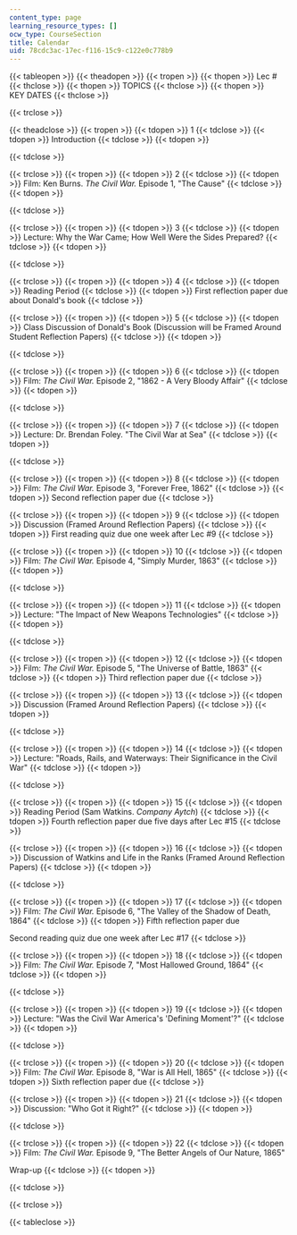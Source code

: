 ```yaml
---
content_type: page
learning_resource_types: []
ocw_type: CourseSection
title: Calendar
uid: 78cdc3ac-17ec-f116-15c9-c122e0c778b9
---
```


{{< tableopen >}}
{{< theadopen >}}
{{< tropen >}}
{{< thopen >}}
Lec #
{{< thclose >}}
{{< thopen >}}
TOPICS
{{< thclose >}}
{{< thopen >}}
KEY DATES
{{< thclose >}}

{{< trclose >}}

{{< theadclose >}}
{{< tropen >}}
{{< tdopen >}}
1
{{< tdclose >}}
{{< tdopen >}}
Introduction
{{< tdclose >}}
{{< tdopen >}}

{{< tdclose >}}

{{< trclose >}}
{{< tropen >}}
{{< tdopen >}}
2
{{< tdclose >}}
{{< tdopen >}}
Film: Ken Burns. _The Civil War._ Episode 1, "The Cause"
{{< tdclose >}}
{{< tdopen >}}

{{< tdclose >}}

{{< trclose >}}
{{< tropen >}}
{{< tdopen >}}
3
{{< tdclose >}}
{{< tdopen >}}
Lecture: Why the War Came; How Well Were the Sides Prepared?
{{< tdclose >}}
{{< tdopen >}}

{{< tdclose >}}

{{< trclose >}}
{{< tropen >}}
{{< tdopen >}}
4
{{< tdclose >}}
{{< tdopen >}}
Reading Period
{{< tdclose >}}
{{< tdopen >}}
First reflection paper due about Donald's book
{{< tdclose >}}

{{< trclose >}}
{{< tropen >}}
{{< tdopen >}}
5
{{< tdclose >}}
{{< tdopen >}}
Class Discussion of Donald's Book (Discussion will be Framed Around Student Reflection Papers)
{{< tdclose >}}
{{< tdopen >}}

{{< tdclose >}}

{{< trclose >}}
{{< tropen >}}
{{< tdopen >}}
6
{{< tdclose >}}
{{< tdopen >}}
Film: _The Civil War._ Episode 2, "1862 - A Very Bloody Affair"
{{< tdclose >}}
{{< tdopen >}}

{{< tdclose >}}

{{< trclose >}}
{{< tropen >}}
{{< tdopen >}}
7
{{< tdclose >}}
{{< tdopen >}}
Lecture: Dr. Brendan Foley. "The Civil War at Sea"
{{< tdclose >}}
{{< tdopen >}}

{{< tdclose >}}

{{< trclose >}}
{{< tropen >}}
{{< tdopen >}}
8
{{< tdclose >}}
{{< tdopen >}}
Film: _The Civil War._ Episode 3, "Forever Free, 1862"
{{< tdclose >}}
{{< tdopen >}}
Second reflection paper due
{{< tdclose >}}

{{< trclose >}}
{{< tropen >}}
{{< tdopen >}}
9
{{< tdclose >}}
{{< tdopen >}}
Discussion (Framed Around Reflection Papers)
{{< tdclose >}}
{{< tdopen >}}
First reading quiz due one week after Lec #9
{{< tdclose >}}

{{< trclose >}}
{{< tropen >}}
{{< tdopen >}}
10
{{< tdclose >}}
{{< tdopen >}}
Film: _The Civil War._ Episode 4, "Simply Murder, 1863"
{{< tdclose >}}
{{< tdopen >}}

{{< tdclose >}}

{{< trclose >}}
{{< tropen >}}
{{< tdopen >}}
11
{{< tdclose >}}
{{< tdopen >}}
Lecture: "The Impact of New Weapons Technologies"
{{< tdclose >}}
{{< tdopen >}}

{{< tdclose >}}

{{< trclose >}}
{{< tropen >}}
{{< tdopen >}}
12
{{< tdclose >}}
{{< tdopen >}}
Film: _The Civil War._ Episode 5, "The Universe of Battle, 1863"
{{< tdclose >}}
{{< tdopen >}}
Third reflection paper due
{{< tdclose >}}

{{< trclose >}}
{{< tropen >}}
{{< tdopen >}}
13
{{< tdclose >}}
{{< tdopen >}}
Discussion (Framed Around Reflection Papers)
{{< tdclose >}}
{{< tdopen >}}

{{< tdclose >}}

{{< trclose >}}
{{< tropen >}}
{{< tdopen >}}
14
{{< tdclose >}}
{{< tdopen >}}
Lecture: "Roads, Rails, and Waterways: Their Significance in the Civil War"
{{< tdclose >}}
{{< tdopen >}}

{{< tdclose >}}

{{< trclose >}}
{{< tropen >}}
{{< tdopen >}}
15
{{< tdclose >}}
{{< tdopen >}}
Reading Period (Sam Watkins. _Company Aytch_)
{{< tdclose >}}
{{< tdopen >}}
Fourth reflection paper due five days after Lec #15
{{< tdclose >}}

{{< trclose >}}
{{< tropen >}}
{{< tdopen >}}
16
{{< tdclose >}}
{{< tdopen >}}
Discussion of Watkins and Life in the Ranks (Framed Around Reflection Papers)
{{< tdclose >}}
{{< tdopen >}}

{{< tdclose >}}

{{< trclose >}}
{{< tropen >}}
{{< tdopen >}}
17
{{< tdclose >}}
{{< tdopen >}}
Film: _The Civil War._ Episode 6, "The Valley of the Shadow of Death, 1864"
{{< tdclose >}}
{{< tdopen >}}
Fifth reflection paper due  
  
Second reading quiz due one week after Lec #17
{{< tdclose >}}

{{< trclose >}}
{{< tropen >}}
{{< tdopen >}}
18
{{< tdclose >}}
{{< tdopen >}}
Film: _The Civil War._ Episode 7, "Most Hallowed Ground, 1864"
{{< tdclose >}}
{{< tdopen >}}

{{< tdclose >}}

{{< trclose >}}
{{< tropen >}}
{{< tdopen >}}
19
{{< tdclose >}}
{{< tdopen >}}
Lecture: "Was the Civil War America's 'Defining Moment'?"
{{< tdclose >}}
{{< tdopen >}}

{{< tdclose >}}

{{< trclose >}}
{{< tropen >}}
{{< tdopen >}}
20
{{< tdclose >}}
{{< tdopen >}}
Film: _The Civil War._ Episode 8, "War is All Hell, 1865"
{{< tdclose >}}
{{< tdopen >}}
Sixth reflection paper due
{{< tdclose >}}

{{< trclose >}}
{{< tropen >}}
{{< tdopen >}}
21
{{< tdclose >}}
{{< tdopen >}}
Discussion: "Who Got it Right?"
{{< tdclose >}}
{{< tdopen >}}

{{< tdclose >}}

{{< trclose >}}
{{< tropen >}}
{{< tdopen >}}
22
{{< tdclose >}}
{{< tdopen >}}
Film: _The Civil War._ Episode 9, "The Better Angels of Our Nature, 1865"  
  
Wrap-up
{{< tdclose >}}
{{< tdopen >}}

{{< tdclose >}}

{{< trclose >}}

{{< tableclose >}}